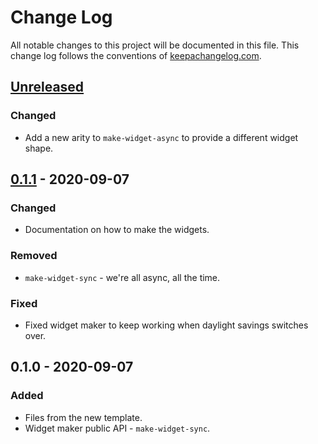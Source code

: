 # Change Log
All notable changes to this project will be documented in this file. This change log follows the conventions of [keepachangelog.com](http://keepachangelog.com/).

## [Unreleased]
### Changed
- Add a new arity to `make-widget-async` to provide a different widget shape.

## [0.1.1] - 2020-09-07
### Changed
- Documentation on how to make the widgets.

### Removed
- `make-widget-sync` - we're all async, all the time.

### Fixed
- Fixed widget maker to keep working when daylight savings switches over.

## 0.1.0 - 2020-09-07
### Added
- Files from the new template.
- Widget maker public API - `make-widget-sync`.

[Unreleased]: https://github.com/your-name/clj-1/compare/0.1.1...HEAD
[0.1.1]: https://github.com/your-name/clj-1/compare/0.1.0...0.1.1
